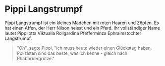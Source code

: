 # Pippi Langstrumpf

Pippi Langstrumpf ist ein kleines Mädchen mit roten Haaren und Zöpfen.
Es hat einen Affen, der Herr Nilson heisst und ein Pferd.
Ihr vollständiger Name lautet Pippilotta Viktualia Rollgardina Pfefferminza Ephraimstochter Langstrumpf.

>  "Oh", sagte Pippi, "ich muss heute wieder einen Glückstag haben. Polizisten sind das beste, was ich kenne - gleich nach Rhabarbergrütze."
